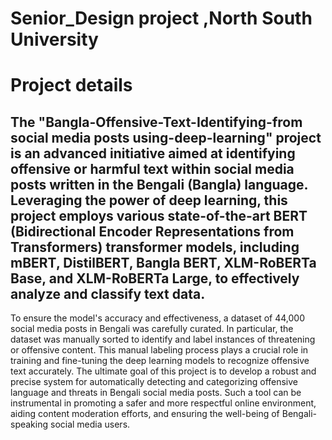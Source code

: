 # Senior_Design project ,North South University 
# Project details 
## The "Bangla-Offensive-Text-Identifying-from social media posts using-deep-learning" project is an advanced initiative aimed at identifying offensive or harmful text within social media posts written in the Bengali (Bangla) language. Leveraging the power of deep learning, this project employs various state-of-the-art BERT (Bidirectional Encoder Representations from Transformers) transformer models, including mBERT, DistilBERT, Bangla BERT, XLM-RoBERTa Base, and XLM-RoBERTa Large, to effectively analyze and classify text data.
To ensure the model's accuracy and effectiveness, a dataset of 44,000 social media posts in Bengali was carefully curated. In particular, the dataset was manually sorted to identify and label instances of threatening or offensive content. This manual labeling process plays a crucial role in training and fine-tuning the deep learning models to recognize offensive text accurately.
The ultimate goal of this project is to develop a robust and precise system for automatically detecting and categorizing offensive language and threats in Bengali social media posts. Such a tool can be instrumental in promoting a safer and more respectful online environment, aiding content moderation efforts, and ensuring the well-being of Bengali-speaking social media users.
